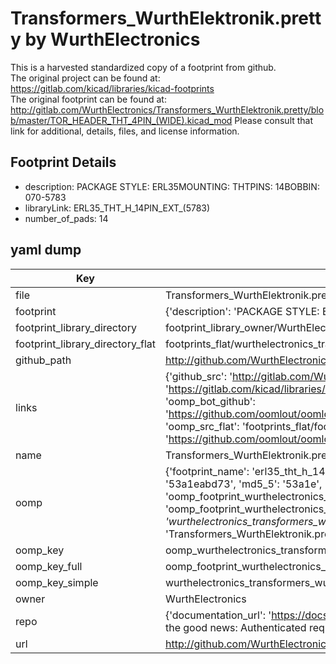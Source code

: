 # Transformers_WurthElektronik.pretty by WurthElectronics  
This is a harvested standardized copy of a footprint from github.  
The original project can be found at:  
https://gitlab.com/kicad/libraries/kicad-footprints  
The original footprint can be found at:
http://gitlab.com/WurthElectronics/Transformers_WurthElektronik.pretty/blob/master/TOR_HEADER_THT_4PIN_(WIDE).kicad_mod
Please consult that link for additional, details, files, and license information.  
## Footprint Details
* description: PACKAGE STYLE: ERL35MOUNTING: THTPINS: 14BOBBIN: 070-5783  
* libraryLink: ERL35_THT_H_14PIN_EXT_(5783)  
* number_of_pads: 14  
## yaml dump  
| Key | Value |  
| --- | --- |  
| file | Transformers_WurthElektronik.pretty/ERL35_THT_H_14PIN_EXT_(5783).kicad_mod |  
| footprint | {'description': 'PACKAGE STYLE: ERL35MOUNTING: THTPINS: 14BOBBIN: 070-5783', 'libraryLink': 'ERL35_THT_H_14PIN_EXT_(5783)', 'number_of_pads': 14} |  
| footprint_library_directory | footprint_library_owner/WurthElectronics_Transformers_WurthElektronik.pretty |  
| footprint_library_directory_flat | footprints_flat/wurthelectronics_transformers_wurthelektronik_erl35_tht_h_14pin_ext_(5783)/working |  
| github_path | http://github.com/WurthElectronics/Transformers_WurthElektronik.pretty/blob/master/ERL35_THT_H_14PIN_EXT_(5783).kicad_mod |  
| links | {'github_src': 'http://gitlab.com/WurthElectronics/Transformers_WurthElektronik.pretty/blob/master/TOR_HEADER_THT_4PIN_(WIDE).kicad_mod', 'github_src_repo': 'https://gitlab.com/kicad/libraries/kicad-footprints', 'oomp_bot': 'footprints/wurthelectronics_transformers_wurthelektronik_erl35_tht_h_14pin_ext_(5783)/working', 'oomp_bot_github': 'https://github.com/oomlout/oomlout_oomp_footprint_bot/tree/main/footprints/wurthelectronics_transformers_wurthelektronik_erl35_tht_h_14pin_ext_(5783)/working', 'oomp_src_flat': 'footprints_flat/footprints_flat/wurthelectronics_transformers_wurthelektronik_erl35_tht_h_14pin_ext_(5783)/working', 'oomp_src_flat_github': 'https://github.com/oomlout/oomlout_oomp_footprint_src/tree/main/footprints_flat/wurthelectronics_transformers_wurthelektronik_erl35_tht_h_14pin_ext_(5783)/working'} |  
| name | Transformers_WurthElektronik.pretty |  
| oomp | {'footprint_name': 'erl35_tht_h_14pin_ext_(5783)', 'library_name': 'transformers_wurthelektronik', 'md5': '53a1eabd733d65cb823273ddc38b2518', 'md5_10': '53a1eabd73', 'md5_5': '53a1e', 'md5_6': '53a1ea', 'oomp_key': 'oomp_wurthelectronics_transformers_wurthelektronik_erl35_tht_h_14pin_ext_(5783)', 'oomp_key_extra': 'oomp_footprint_wurthelectronics_transformers_wurthelektronik_erl35_tht_h_14pin_ext_(5783)', 'oomp_key_full': 'oomp_footprint_wurthelectronics_transformers_wurthelektronik_erl35_tht_h_14pin_ext_(5783)_53a1ea', 'oomp_key_simple': 'wurthelectronics_transformers_wurthelektronik_erl35_tht_h_14pin_ext_(5783)', 'original_filename': 'Transformers_WurthElektronik.pretty/ERL35_THT_H_14PIN_EXT_(5783).kicad_mod', 'owner_name': 'wurthelectronics'} |  
| oomp_key | oomp_wurthelectronics_transformers_wurthelektronik_erl35_tht_h_14pin_ext_(5783) |  
| oomp_key_full | oomp_footprint_wurthelectronics_transformers_wurthelektronik_erl35_tht_h_14pin_ext_(5783) |  
| oomp_key_simple | wurthelectronics_transformers_wurthelektronik_erl35_tht_h_14pin_ext_(5783) |  
| owner | WurthElectronics |  
| repo | {'documentation_url': 'https://docs.github.com/rest/overview/resources-in-the-rest-api#rate-limiting', 'message': "API rate limit exceeded for 84.66.173.59. (But here's the good news: Authenticated requests get a higher rate limit. Check out the documentation for more details.)"} |  
| url | http://github.com/WurthElectronics/Transformers_WurthElektronik.pretty |  

